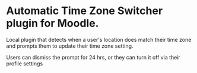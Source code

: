 # Automatic Time Zone Switcher plugin for Moodle.

Local plugin that detects when a user's location does match their time zone and
prompts them to update their time zone setting.

Users can dismiss the prompt for 24 hrs, or they can turn it off via their
profile settings


